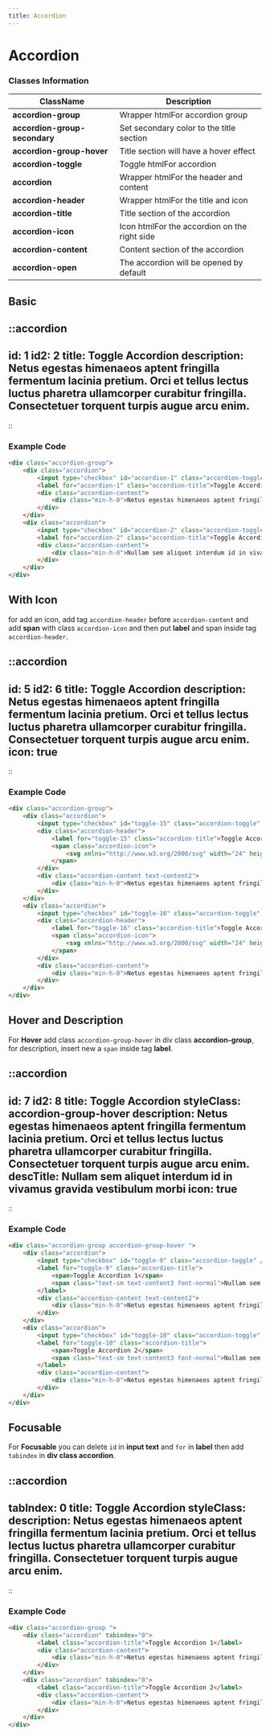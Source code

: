 ```yaml
---
title: Accordion
---
```


<!-- prettier-ignore-start -->

# Accordion

### Classes Information

| ClassName                     | Description                                  |
| ----------------------------- | -------------------------------------------- |
| **accordion-group**           | Wrapper htmlFor accordion group              |
| **accordion-group-secondary** | Set secondary color to the title section     |
| **accordion-group-hover**     | Title section will have a hover effect       |
| **accordion-toggle**          | Toggle htmlFor accordion                     |
| **accordion**                 | Wrapper htmlFor the header and content       |
| **accordion-header**          | Wrapper htmlFor the title and icon           |
| **accordion-title**           | Title section of the accordion               |
| **accordion-icon**            | Icon htmlFor the accordion on the right side |
| **accordion-content**         | Content section of the accordion             |
| **accordion-open**            | The accordion will be opened by default      |


## Basic

::accordion
---
  id: 1
  id2: 2
  title: Toggle Accordion
  description: Netus egestas himenaeos aptent fringilla fermentum lacinia pretium. Orci et tellus lectus luctus pharetra ullamcorper curabitur fringilla. Consectetuer torquent turpis augue arcu enim.
--- 
::

### Example Code

```html [html]
<div class="accordion-group">
	<div class="accordion">
		<input type="checkbox" id="accordion-1" class="accordion-toggle" />
		<label for="accordion-1" class="accordion-title">Toggle Accordion 1</label>
		<div class="accordion-content">
			<div class="min-h-0">Netus egestas himenaeos aptent fringilla fermentum lacinia pretium. Orci et tellus lectus luctus pharetra ullamcorper curabitur fringilla. Consectetuer torquent turpis augue arcu enim.</div>
		</div>
	</div>
	<div class="accordion">
		<input type="checkbox" id="accordion-2" class="accordion-toggle" />
		<label for="accordion-2" class="accordion-title">Toggle Accordion 2</label>
		<div class="accordion-content">
			<div class="min-h-0">Nullam sem aliquet interdum id in vivamus gravida vestibulum morbi iusto laborum autem placeat aspernatur inventore eius deleniti reprehenderit? Numquam commodi totam mollitia quo</div>
		</div>
	</div>
</div>

```

##  With Icon

for add an icon, add tag `accordion-header` before `accordion-content` and add **span** with class `accordion-icon` and then put **label** and span inside tag `accordion-header`.  

::accordion
---
id: 5
id2: 6
title: Toggle Accordion 
description: Netus egestas himenaeos aptent fringilla fermentum lacinia pretium. Orci et tellus lectus luctus pharetra ullamcorper curabitur fringilla. Consectetuer torquent turpis augue arcu enim.
icon: true
--- 
::

### Example Code

```html [html]
<div class="accordion-group">
	<div class="accordion">
		<input type="checkbox" id="toggle-15" class="accordion-toggle" />
		<div class="accordion-header">
			<label for="toggle-15" class="accordion-title">Toggle Accordion 1</label>
			<span class="accordion-icon">
				<svg xmlns="http://www.w3.org/2000/svg" width="24" height="24" viewBox="0 0 24 24"><path d="M13.293 6.293 7.586 12l5.707 5.707 1.414-1.414L10.414 12l4.293-4.293z"></path></svg>
			</span>
		</div>
		<div class="accordion-content text-content2">
			<div class="min-h-0">Netus egestas himenaeos aptent fringilla fermentum lacinia pretium. Orci et tellus lectus luctus pharetra ullamcorper curabitur fringilla. Consectetuer torquent turpis augue arcu enim.</div>
		</div>
	</div>
	<div class="accordion">
		<input type="checkbox" id="toggle-16" class="accordion-toggle" />
		<div class="accordion-header">
			<label for="toggle-16" class="accordion-title">Toggle Accordion 2</label>
			<span class="accordion-icon">
				<svg xmlns="http://www.w3.org/2000/svg" width="24" height="24" viewBox="0 0 24 24"><path d="M13.293 6.293 7.586 12l5.707 5.707 1.414-1.414L10.414 12l4.293-4.293z"></path></svg>
			</span>
		</div>
		<div class="accordion-content">
			<div class="min-h-0">Netus egestas himenaeos aptent fringilla fermentum lacinia pretium. Orci et tellus lectus luctus pharetra ullamcorper curabitur fringilla. Consectetuer torquent turpis augue arcu enim.</div>
		</div>
	</div>
</div>
```

##  Hover and Description

For **Hover**  add class `accordion-group-hover` in div class **accordion-group**, for description, insert new a `span` inside tag **label**.

::accordion
---
id: 7
id2: 8
title: Toggle Accordion 
styleClass:  accordion-group-hover
description: Netus egestas himenaeos aptent fringilla fermentum lacinia pretium. Orci et tellus lectus luctus pharetra ullamcorper curabitur fringilla. Consectetuer torquent turpis augue arcu enim.
descTitle: Nullam sem aliquet interdum id in vivamus gravida vestibulum morbi
icon: true
--- 
::

### Example Code

```html [html]
<div class="accordion-group accordion-group-hover ">
	<div class="accordion">
		<input type="checkbox" id="toggle-9" class="accordion-toggle" />
		<label for="toggle-9" class="accordion-title">
			<span>Toggle Accordion 1</span>
			<span class="text-sm text-content3 font-normal">Nullam sem aliquet interdum id in vivamus gravida vestibulum morbi</span>
		</label>
		<div class="accordion-content text-content2">
			<div class="min-h-0">Netus egestas himenaeos aptent fringilla fermentum lacinia pretium. Orci et tellus lectus luctus pharetra ullamcorper curabitur fringilla. Consectetuer torquent turpis augue arcu enim.</div>
		</div>
	</div>
	<div class="accordion">
		<input type="checkbox" id="toggle-10" class="accordion-toggle" />
		<label for="toggle-10" class="accordion-title">
			<span>Toggle Accordion 2</span>
			<span class="text-sm text-content3 font-normal">Nullam sem aliquet interdum id in vivamus gravida vestibulum morbi</span>
		</label>
		<div class="accordion-content">
			<div class="min-h-0">Netus egestas himenaeos aptent fringilla fermentum lacinia pretium. Orci et tellus lectus luctus pharetra ullamcorper curabitur fringilla. Consectetuer torquent turpis augue arcu enim.</div>
		</div>
	</div>
</div>
```

## Focusable

For **Focusable** you can delete `id` in **input text** and `for` in **label** then add `tabindex` in **div class accordion**.

::accordion
---
tabIndex: 0
title: Toggle Accordion
styleClass: 
description: Netus egestas himenaeos aptent fringilla fermentum lacinia pretium. Orci et tellus lectus luctus pharetra ullamcorper curabitur fringilla. Consectetuer torquent turpis augue arcu enim.
--- 
::

### Example Code

```html [html]
<div class="accordion-group ">
	<div class="accordion" tabindex="0">
		<label class="accordion-title">Toggle Accordion 1</label>
		<div class="accordion-content">
			<div class="min-h-0">Netus egestas himenaeos aptent fringilla fermentum lacinia pretium. Orci et tellus lectus luctus pharetra ullamcorper curabitur fringilla. Consectetuer torquent turpis augue arcu enim.</div>
		</div>
	</div>
	<div class="accordion" tabindex="0">
		<label class="accordion-title">Toggle Accordion 2</label>
		<div class="accordion-content">
			<div class="min-h-0">Netus egestas himenaeos aptent fringilla fermentum lacinia pretium. Orci et tellus lectus luctus pharetra ullamcorper curabitur fringilla. Consectetuer torquent turpis augue arcu enim. iure quod iure quibusdam corrupti eos quos quod iure quibusdam</div>
		</div>
	</div>
</div>
```

<!-- prettier-ignore-end -->

